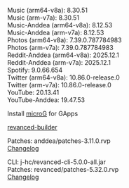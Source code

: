 Music (arm64-v8a): 8.30.51  
Music (arm-v7a): 8.30.51  
Music-Anddea (arm64-v8a): 8.12.53  
Music-Anddea (arm-v7a): 8.12.53  
Photos (arm64-v8a): 7.39.0.787784983  
Photos (arm-v7a): 7.39.0.787784983  
Reddit-Anddea (arm64-v8a): 2025.12.1  
Reddit-Anddea (arm-v7a): 2025.12.1  
Spotify: 9.0.66.654  
Twitter (arm64-v8a): 10.86.0-release.0  
Twitter (arm-v7a): 10.86.0-release.0  
YouTube: 20.13.41  
YouTube-Anddea: 19.47.53  

Install [microG](https://github.com/ReVanced/GmsCore/releases) for GApps  

[revanced-builder](https://github.com/geologically/revanced-builder)
  
Patches: anddea/patches-3.11.0.rvp  
[Changelog](https://github.com/anddea/revanced-patches/releases/tag/v3.11.0)

CLI: j-hc/revanced-cli-5.0.0-all.jar  
Patches: revanced/patches-5.32.0.rvp  
[Changelog](https://github.com/revanced/revanced-patches/releases/tag/v5.32.0)  
